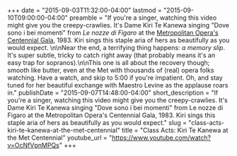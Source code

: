 +++
date = "2015-09-03T11:32:00-04:00"
lastmod = "2015-09-10T09:00:00-04:00"
preamble = "If you're a singer, watching this video might give you the creepy-crawlies. It's Dame Kiri Te Kanewa singing \"Dove sono i bei momenti\" from *Le nozze di Figaro* at the [Metropolitan Opera's Centennial Gala](http://www.imdb.com/title/tt1062163/), 1983. Kiri sings this staple aria of hers as beautifully as you would expect. \n\nNear the end, a terrifying thing happens: *a memory slip*. It's super subtle, tricky to catch right away (that probably means it's an easy trap for sopranos).\n\nThis one is all about the recovery though; smooth like butter, even at the Met with thousands of (real) opera folks watching. Have a watch, and skip to 5:00 if you're impatient. Oh, and stay tuned for her beautiful exchange with Maestro Levine as the applause roars in."
publishDate = "2015-09-07T14:48:00-04:00"
short_description = "If you&#039;re a singer, watching this video might give you the creepy-crawlies. It&#039;s Dame Kiri Te Kanewa singing &quot;Dove sono i bei momenti&quot; from Le nozze di Figaro at the Metropolitan Opera&#039;s Centennial Gala, 1983. Kiri sings this staple aria of hers as beautifully as you would expect."
slug = "class-acts-kiri-te-kanewa-at-the-met-centennial"
title = "Class Acts: Kiri Te Kanewa at the Met Centennial"
youtube_url = "https://www.youtube.com/watch?v=OcNfVpnMPQs"
+++


